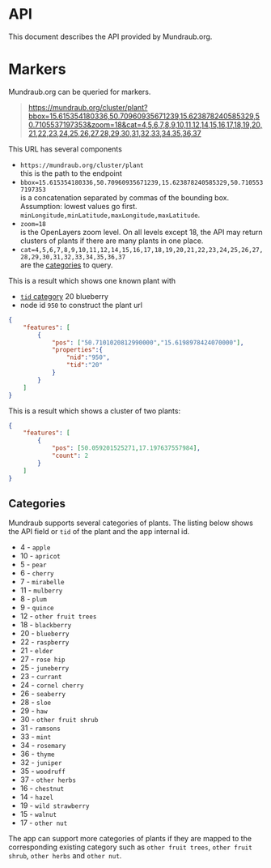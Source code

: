 # API

This document describes the API provided by Mundraub.org.

# Markers

Mundraub.org can be queried for markers.

> https://mundraub.org/cluster/plant?bbox=15.615354180336,50.70960935671239,15.623878240585329,50.7105537197353&zoom=18&cat=4,5,6,7,8,9,10,11,12,14,15,16,17,18,19,20,21,22,23,24,25,26,27,28,29,30,31,32,33,34,35,36,37

This URL has several components
- `https://mundraub.org/cluster/plant`  
  this is the path to the endpoint
- `bbox=15.615354180336,50.70960935671239,15.623878240585329,50.7105537197353`  
  is a concatenation separated by commas of the bounding box.
  Assumption: lowest values go first. `minLongitude,minLatitude,maxLongitude,maxLatitude`.
- `zoom=18`  
  is the OpenLayers zoom level. On all levels except 18, the API may return
  clusters of plants if there are many plants in one place.
- `cat=4,5,6,7,8,9,10,11,12,14,15,16,17,18,19,20,21,22,23,24,25,26,27,28,29,30,31,32,33,34,35,36,37`  
  are the [categories] to query.
  
This is a result which shows one known plant with
- [`tid` category][categories] 20 blueberry 
- node id `950` to construct the plant url
```json
{
    "features": [
        {
            "pos": ["50.7101020812990000","15.6198978424070000"],
            "properties":{
                "nid":"950",
                "tid":"20"
            }
        }
    ]
}
```

This is a result which shows a cluster of two plants:
```json
{
    "features": [
        {
            "pos": [50.059201525271,17.197637557984],
            "count": 2
        }
    ]
}
```
  
## Categories
[categories]: #categories

Mundraub supports several categories of plants.
The listing below shows the API field or `tid` of the plant and the
app internal id.

- 4 - `apple`
- 10 - `apricot`
- 5 - `pear`
- 6 - `cherry`
- 7 - `mirabelle`
- 11 - `mulberry`
- 8 - `plum`
- 9 - `quince`
- 12 - `other fruit trees`
- 18 - `blackberry`
- 20 - `blueberry`
- 22 - `raspberry`
- 21 - `elder`
- 27 - `rose hip`
- 25 - `juneberry`
- 23 - `currant`
- 24 - `cornel cherry`
- 26 - `seaberry`
- 28 - `sloe`
- 29 - `haw`
- 30 - `other fruit shrub`
- 31 - `ramsons`
- 33 - `mint`
- 34 - `rosemary`
- 36 - `thyme`
- 32 - `juniper`
- 35 - `woodruff`
- 37 - `other herbs`
- 16 - `chestnut`
- 14 - `hazel`
- 19 - `wild strawberry`
- 15 - `walnut`
- 17 - `other nut`

The app can support more categories of plants if they are mapped to the
corresponding existing category such as `other fruit trees`, `other fruit shrub`,
`other herbs` and `other nut`.



